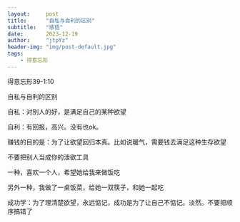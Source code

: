 ```yaml
---
layout:     post
title:      "自私与自利的区别"
subtitle:   "感悟"
date:       2023-12-19
author:     "jtpYz"
header-img: "img/post-default.jpg"
tags:
    - 得意忘形
---
```


得意忘形39-1:10

自私与自利的区别

自私：对别人的好，是满足自己的某种欲望

自利：有回报，高兴。没有也ok。

赚钱的目的是：为了让欲望回归本真。比如说暖气，需要钱去满足这种生存欲望

不要把别人当成你的泄欲工具

一种，喜欢一个人，希望她给我来做饭吃

另外一种，我做了一桌饭菜，给她一双筷子，和她一起吃

成功学：为了理清楚欲望，永远惦记，成功是为了让自己不惦记。淡然。不要把顺序搞错了